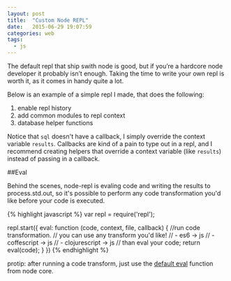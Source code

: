 ```yaml
---
layout: post
title:  "Custom Node REPL"
date:   2015-06-29 19:07:59
categories: web
tags:
  - js
---
```


The default repl that ship swith node is good, but if you’re a hardcore node developer it probably isn’t enough. Taking the time to write your own repl is worth it, as it comes in handy quite a lot.

Below is an example of a simple repl I made, that does the following:

1. enable repl history
2. add common modules to repl context
3. database helper functions

<script src="https://gist.github.com/paulserraino/c74f8108bb60e182af2c.js"></script>

Notice that `sql` doesn't have a callback, I simply override the context variable `results`. Callbacks are kind of a pain to type out in a repl, and I recommend creating helpers that override a context variable (like `results`) instead of passing in a callback.


##Eval

Behind the scenes, node-repl is evaling code and writing the results to process.std.out, so it's possible to perform any code transformation you'd like before your code is executed.

{% highlight javascript %}
var repl = require('repl');

repl.start({
  eval: function (code, context, file, callback) {
    //run code transformation.
    // you can use any transform you'd like!
    // - es6 -> js
    // - coffescript -> js
    // - clojurescript -> js
    // than eval your code;
    return eval(code);
  }
})
{% endhighlight %}

protip: after running a code transform, just use the [default eval](https://gist.github.com/paulserraino/01e7ec30971d633fa35f) function from node core.
